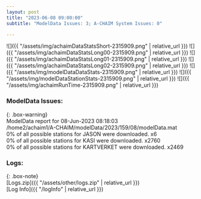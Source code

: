 ```yaml
---
layout: post
title: "2023-06-08 09:00:00"
subtitle: "ModelData Issues: 3; A-CHAIM System Issues: 0"

---
```


![]({{ "/assets/img/achaimDataStatsShort-2315909.png" | relative_url }})
![]({{ "/assets/img/achaimDataStatsLong00-2315909.png" | relative_url }})
![]({{ "/assets/img/achaimDataStatsLong01-2315909.png" | relative_url }})
![]({{ "/assets/img/achaimDataStatsLong02-2315909.png" | relative_url }})
![]({{ "/assets/img/modelDataDataStats-2315909.png" | relative_url }})
![]({{ "/assets/img/modelDataStationStats-2315909.png" | relative_url }})
![]({{ "/assets/img/achaimRunTime-2315909.png" | relative_url }})


### ModelData Issues:  
  
{: .box-warning}  
 ModelData report for 08-Jun-2023 08:18:03   
 /home2/achaim1/A-CHAIM/modelData/2023/159/08/modelData.mat   
 0% of all possible stations for JASON were downloaded. x6   
 0% of all possible stations for KASI were downloaded. x2760   
 0% of all possible stations for KARTVERKET were downloaded. x2469   
  


### Logs:  
  
{: .box-note}  
[Logs.zip]({{ "/assets/other/logs.zip" | relative_url }})  
[Log Info]({{ "/logInfo" | relative_url }})  
